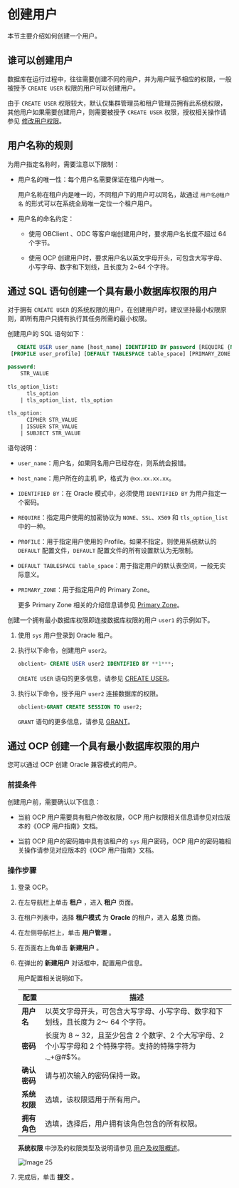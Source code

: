 创建用户 
=========================

本节主要介绍如何创建一个用户。

谁可以创建用户 
----------------------------

数据库在运行过程中，往往需要创建不同的用户，并为用户赋予相应的权限，一般被授予 `CREATE USER` 权限的用户可以创建用户。

由于 `CREATE USER` 权限较大，默认仅集群管理员和租户管理员拥有此系统权限，其他用户如果需要创建用户，则需要被授予 `CREATE USER` 权限，授权相关操作请参见 [修改用户权限](../2.oracle-3/5.modify-user-permissions-1.md)。

用户名称的规则 
----------------------------

为用户指定名称时，需要注意以下限制：

* 用户名的唯一性：每个用户名需要保证在租户内唯一。

  用户名称在租户内是唯一的，不同租户下的用户可以同名，故通过 `用户名@租户名` 的形式可以在系统全局唯一定位一个租户用户。
  

* 用户名的命名约定：

  * 使用 OBClient 、ODC 等客户端创建用户时，要求用户名长度不超过 64 个字节。

    
  
  * 使用 OCP 创建用户时，要求用户名以英文字母开头，可包含大写字母、小写字母、数字和下划线，且长度为 2\~64 个字符。

    
  

  




通过 SQL 语句创建一个具有最小数据库权限的用户 
----------------------------------------------

对于拥有 `CREATE USER` 的系统权限的用户，在创建用户时，建议坚持最小权限原则，即所有用户只拥有执行其任务所需的最小权限。

创建用户的 SQL 语句如下：

```sql
   CREATE USER user_name [host_name] IDENTIFIED BY password [REQUIRE {NONE | SSL | X509 | tls_option_list}]
 [PROFILE user_profile] [DEFAULT TABLESPACE table_space] [PRIMARY_ZONE 'zone_name']

password:
    STR_VALUE
    
tls_option_list:
      tls_option
    | tls_option_list, tls_option
    
tls_option:
      CIPHER STR_VALUE
    | ISSUER STR_VALUE
    | SUBJECT STR_VALUE
```



语句说明：

* `user_name`：用户名，如果同名用户已经存在，则系统会报错。

  

* `host_name`：用户所在的主机 IP，格式为 `@xx.xx.xx.xx`。

  

* `IDENTIFIED BY`：在 Oracle 模式中，必须使用 `IDENTIFIED BY` 为用户指定一个密码。

  

* `REQUIRE`：指定用户使用的加密协议为 `NONE`、`SSL`、`X509` 和 `tls_option_list `中的一种。

  

* `PROFILE`：用于指定用户使用的 Profile。如果不指定，则使用系统默认的 `DEFAULT` 配置文件，`DEFAULT` 配置文件的所有设置默认为无限制。

  

* `DEFAULT TABLESPACE table_space`：用于指定用户的默认表空间，一般无实际意义。

  

* `PRIMARY_ZONE`：用于指定用户的 Primary Zone。

  更多 Primary Zone 相关的介绍信息请参见 [Primary Zone](../../../../../2.concepts-of-oceanbase-database-system/4.distributed-database-objects/3.data-partitions-and-replicas/4.data-balancing-1/2.leader-equalization/2.primary-zone.md)。
  




创建一个拥有最小数据库权限即连接数据库权限的用户 `user1` 的示例如下。

1. 使用 `sys` 用户登录到 Oracle 租户。

   

2. 执行以下命令，创建用户 `user2`。

   ```sql
   obclient> CREATE USER user2 IDENTIFIED BY **1***;
   ```

   

   `CREATE USER` 语句的更多信息，请参见 [CREATE USER](../../../../../11.sql-reference-oracle-mode/9.sql-statement-1/1.DDL-1/27.create-user-1.md)。
   

3. 执行以下命令，授予用户 `user2` 连接数据库的权限。

   ```sql
   obclient>GRANT CREATE SESSION TO user2;
   ```

   

   `GRANT` 语句的更多信息，请参见 [GRANT](../../../../../11.sql-reference-oracle-mode/9.sql-statement-1/3.DCL/7.GRANT-1.md)。
   




通过 OCP 创建一个具有最小数据库权限的用户 
--------------------------------------------

您可以通过 OCP 创建 Oracle 兼容模式的用户。

### 前提条件 

创建用户前，需要确认以下信息：

* 当前 OCP 用户需要具有租户修改权限，OCP 用户权限相关信息请参见对应版本的《OCP 用户指南》文档。

  

* 当前 OCP 用户的密码箱中具有该租户的 `sys` 用户密码，OCP 用户的密码箱相关操作请参见对应版本的《OCP 用户指南》文档。

  




### 操作步骤 

1. 登录 OCP。

   

2. 在左导航栏上单击 **租户** ，进入 **租户** 页面。

   

3. 在租户列表中，选择 **租户模式** 为 **Oracle** 的租户，进入 **总览** 页面。

   

4. 在左侧导航栏上，单击 **用户管理** 。

   

5. 在页面右上角单击 **新建用户** 。

   

6. 在弹出的 **新建用户** 对话框中，配置用户信息。

   用户配置相关说明如下。
   

   |    配置    |                                 描述                                 |
   |----------|--------------------------------------------------------------------|
   | **用户名**  | 以英文字母开头，可包含大写字母、小写字母、数字和下划线，且长度为 2～ 64 个字符。                        |
   | **密码**   | 长度为 8 \~ 32，且至少包含 2 个数字、2 个大写字母、2 个小写字母和 2 个特殊字符。支持的特殊字符为 ._+@#$%。 |
   | **确认密码** | 请与初次输入的密码保持一致。                                                     |
   | **系统权限** | 选填，该权限适用于所有用户。                                                     |
   | **拥有角色** | 选填，选择后，用户拥有该角色包含的所有权限。                                             |

   

   **系统权限** 中涉及的权限类型及说明请参见 [用户及权限概述](../1.users-and-permissions/1.users-and-their-permissions-1.md)。

   ![Image 25](https://help-static-aliyun-doc.aliyuncs.com/assets/img/zh-CN/2225442261/p276329.png)
   

7. 完成后，单击 **提交** 。

   



